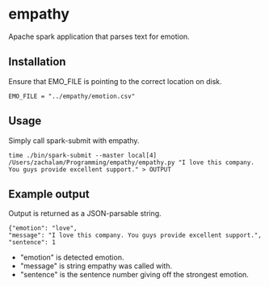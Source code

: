 # empathy
Apache spark application that parses text for emotion.

Installation
-----------------------------
Ensure that EMO_FILE is pointing to the correct location on disk.
```
EMO_FILE = "../empathy/emotion.csv"
```

Usage
-----------------------------
Simply call spark-submit with empathy.
```
time ./bin/spark-submit --master local[4] /Users/zachalam/Programming/empathy/empathy.py "I love this company. You guys provide excellent support." > OUTPUT
```

Example output
-----------------------------
Output is returned as a JSON-parsable string.
```
{"emotion": "love",
"message": "I love this company. You guys provide excellent support.",
"sentence": 1
```
* "emotion" is detected emotion.
* "message" is string empathy was called with.
* "sentence" is the sentence number giving off the strongest emotion.
